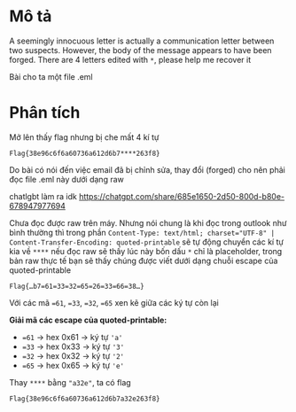 # Mô tả

A seemingly innocuous letter is actually a communication letter between two suspects. However, the body of the message appears to have been forged. There are 4 letters edited with `*`, please help me recover it

Bài cho ta một file .eml

# Phân tích

Mở lên thấy flag nhưng bị che mất 4 kí tự

`Flag{38e96c6f6a60736a612d6b7****263f8}`

Do bài có nói đến việc email đã bị chỉnh sửa, thay đổi (forged) cho nên phải đọc file .eml này dưới dạng raw

chatlgbt làm ra idk https://chatgpt.com/share/685e1650-2d50-800d-b80e-678947977694

Chưa đọc được raw trên máy. Nhưng nói chung là khi đọc trong outlook như bình thường thì trong phần `Content-Type: text/html; charset="UTF-8" | Content-Transfer-Encoding: quoted-printable` sẽ tự động chuyển các kí tự kia về `****` nếu đọc raw sẽ thấy lúc này bốn dấu `*` chỉ là placeholder, trong bản raw thực tế bạn sẽ thấy chúng được viết dưới dạng chuỗi escape của quoted-printable

```
Flag{…b7=61=33=32=65=26=33=66=38…}
```

Với các mã `=61`, `=33`, `=32`, `=65` xen kẽ giữa các ký tự còn lại

**Giải mã các escape của quoted-printable:**

- `=61` → hex 0x61 → ký tự `'a'`
- `=33` → hex 0x33 → ký tự `'3'`
- `=32` → hex 0x32 → ký tự `'2'`
- `=65` → hex 0x65 → ký tự `'e'`

Thay `****` bằng `"a32e"`, ta có flag

`Flag{38e96c6f6a60736a612d6b7a32e263f8}`